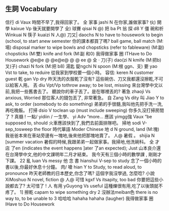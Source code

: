 ## 生詞 Vocabulary
信行       di        Vaux
時間不早了,我得回家了。
全 家事 jashi        N
在你家,誰做家事?
伙) 開學    kaixue      Vp
後天就要開學了
全) 球賽 qisai       N
@)  把       ba         Pt
翁 探       d8          Y
僵 碗和析    Winkuai    N
筷子 kuaizi       N
人@) 刀又| daochs     N
to have to
housework
to begin (school, to start anew semester
你的課本都買了嗎?
ball game, ball match (M:場)
disposal marker
to wipe
bowls and chopsticks (refer to fableware) (M:副)
chopsticks (M:雙)
knife and fork (M:副 和0)
我得做家事   圈
ITHave to Do Housework
@e@e @ @e@e@ @ @ ee @
全          ‧
刀(子) dao(zi     N kmife (M:把b)
叉(子) chazi                N fork (M:把 b8)
湯匙         錠ngchi           N spoon (M:根 ggn、支)
要                yao                  Vst to take, to reduire
從我家到學校要一個小時。
容信:             keren                    N customer guest
乾               gan                  Vp dry
昨天洗的衣服乾了沒有?
這些碗仿、刀又我都還沒擦乾,不可以給客人用。
丟                diu                Vpt/Vp tothrow away; to be lost, missing
來台灣學中文以前,我把一些舊書去了。
聽說你的車子丟了。是在哪裡丟的?
著急            zhaoji                Vs anxious, Worried
那位客人的錢包丟了, 非常著急。
自    Zang     Vs dity
叫                Jiao                   Y       to ask, to order (somebody to do something)
弟弟的手很髓,我叫他先把手洗一洗,再吃晚飯。
打掃           dsio                V toclean up (must include sweeping)
你多久沒打掃房間了 ? 真髓 !
一點/ yidiin /
一生學、 yi          Adv “more...
應該            yimgg強            Vaux “be supposed to, should
火車應該快到了,我們去前面排隊吧。
掃地           sodi             V-sep_tosweep the floor
時代華語
Moder Chinese
地         d            N ground, land (M:塊)
我爸爸本來在車站旁邊有一塊地,後來他把那塊地賣了。
人@ 暑假 。 shijia         N [summer vacation
暑假的時候,我跟弟弟一起做家事。我掃地,他洗碗科。
全   才               店                             了en (indicates the event happens ]ater 了an
expected); Just
山本良介還在台灣學中文,他的中文課明年二月才結束。
我今天有三個小時的數學課 , 剛剛才下課。
22   亂              luan               Vs messy
他   念 書         hianshui        V-sep to study
念了一個小時的書以後,你最好休息十分鐘。
肉/ 嗆        hian                Y      to Study, to read aloud, to pronounce
昨天老師教的日本歷史,你念了嗎?
這個字我沒學過, 怎麼唸?
小說      XiMoshuo      N novel, fiction
@ 人@
可惜     kgxf         Vs itsapity, too bad
你要把這些小說都去了? 太可惜了 !
人 有用      yGuyong     Vs useful
這種爍很有用,吃了以後頭就不疼了。
1] 擦乾           capam              to wipe something dry
2 沒辦法meiban色         there is no way to, to be unable to
3 哈哈哈 hahaha  hahaha (laugher)
我得做家事  圈
IHave to Do Housework
